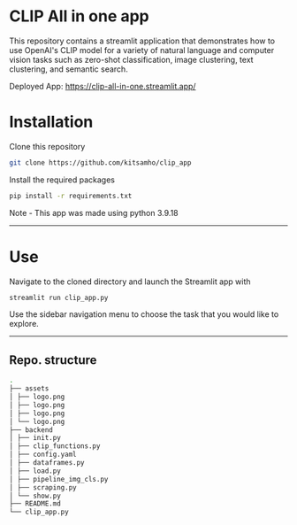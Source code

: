 # CLIP All in one app
This repository contains a streamlit application that demonstrates how to use OpenAI's CLIP model for a variety of natural language and computer vision tasks such as zero-shot classification, image clustering, text clustering, and semantic search.

Deployed App: https://clip-all-in-one.streamlit.app/

# Installation
Clone this repository
```bash
git clone https://github.com/kitsamho/clip_app
```
Install the required packages
```bash
pip install -r requirements.txt
```
Note - This app was made using python 3.9.18
<hr>

# Use
Navigate to the cloned directory and launch the Streamlit app with

```bash
streamlit run clip_app.py
```
Use the sidebar navigation menu to choose the task that you would like to explore.

<hr>

## Repo. structure
```bash
.
├── assets
│ ├── logo.png
│ ├── logo.png
│ ├── logo.png
│ └── logo.png
├── backend
│ ├── init.py
│ ├── clip_functions.py
│ ├── config.yaml
│ ├── dataframes.py
│ ├── load.py
│ ├── pipeline_img_cls.py
│ ├── scraping.py
│ └── show.py
├── README.md
└── clip_app.py
```
